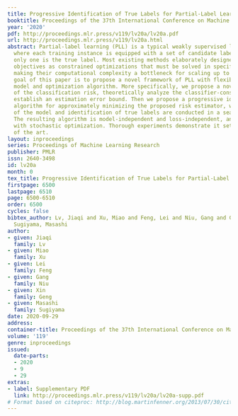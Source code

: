 ```yaml
---
title: Progressive Identification of True Labels for Partial-Label Learning
booktitle: Proceedings of the 37th International Conference on Machine Learning
year: '2020'
pdf: http://proceedings.mlr.press/v119/lv20a/lv20a.pdf
url: http://proceedings.mlr.press/v119/lv20a.html
abstract: Partial-label learning (PLL) is a typical weakly supervised learning problem,
  where each training instance is equipped with a set of candidate labels among which
  only one is the true label. Most existing methods elaborately designed learning
  objectives as constrained optimizations that must be solved in specific manners,
  making their computational complexity a bottleneck for scaling up to big data. The
  goal of this paper is to propose a novel framework of PLL with flexibility on the
  model and optimization algorithm. More specifically, we propose a novel estimator
  of the classification risk, theoretically analyze the classifier-consistency, and
  establish an estimation error bound. Then we propose a progressive identification
  algorithm for approximately minimizing the proposed risk estimator, where the update
  of the model and identification of true labels are conducted in a seamless manner.
  The resulting algorithm is model-independent and loss-independent, and compatible
  with stochastic optimization. Thorough experiments demonstrate it sets the new state
  of the art.
layout: inproceedings
series: Proceedings of Machine Learning Research
publisher: PMLR
issn: 2640-3498
id: lv20a
month: 0
tex_title: Progressive Identification of True Labels for Partial-Label Learning
firstpage: 6500
lastpage: 6510
page: 6500-6510
order: 6500
cycles: false
bibtex_author: Lv, Jiaqi and Xu, Miao and Feng, Lei and Niu, Gang and Geng, Xin and
  Sugiyama, Masashi
author:
- given: Jiaqi
  family: Lv
- given: Miao
  family: Xu
- given: Lei
  family: Feng
- given: Gang
  family: Niu
- given: Xin
  family: Geng
- given: Masashi
  family: Sugiyama
date: 2020-09-29
address: 
container-title: Proceedings of the 37th International Conference on Machine Learning
volume: '119'
genre: inproceedings
issued:
  date-parts:
  - 2020
  - 9
  - 29
extras:
- label: Supplementary PDF
  link: http://proceedings.mlr.press/v119/lv20a/lv20a-supp.pdf
# Format based on citeproc: http://blog.martinfenner.org/2013/07/30/citeproc-yaml-for-bibliographies/
---
```

